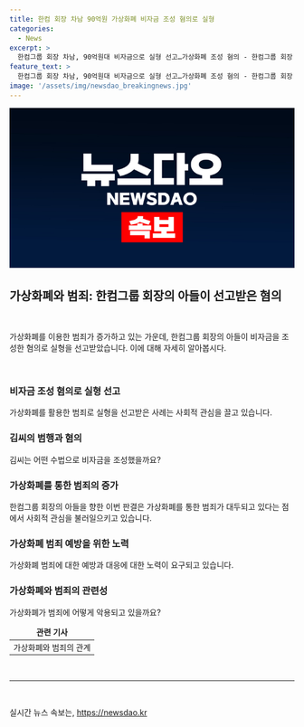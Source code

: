 ```yaml
---
title: 한컴 회장 차남 90억원 가상화폐 비자금 조성 혐의로 실형
categories:
  - News
excerpt: >
  한컴그룹 회장 차남, 90억원대 비자금으로 실형 선고…가상화폐 조성 혐의 - 한컴그룹 회장 김상철의 차남이 90억원대 비자금을 조성하고 사적으로 사용한 혐의로 실형을 선고받았습니다. 김씨는 한컴 계열사에서 아로와나토큰을 매도하고 비트코인을 전송받는 등의 방법으로 비자금을 조성한 혐의가 있습니다. 이와 관련하여 김씨에게는 징역 3년의 선고가 내려졌습니다.
feature_text: >
  한컴그룹 회장 차남, 90억원대 비자금으로 실형 선고…가상화폐 조성 혐의 - 한컴그룹 회장 김상철의 차남이 90억원대 비자금을 조성하고 사적으로 사용한 혐의로 실형을 선고받았습니다. 김씨는 한컴 계열사에서 아로와나토큰을 매도하고 비트코인을 전송받는 등의 방법으로 비자금을 조성한 혐의가 있습니다. 이와 관련하여 김씨에게는 징역 3년의 선고가 내려졌습니다.
image: '/assets/img/newsdao_breakingnews.jpg'
---
```


<p><img src="/assets/img/newsdao_breakingnews.jpg" alt="flaretime 속보" /></p>

<h2 data-ke-size="size26">가상화폐와 범죄: 한컴그룹 회장의 아들이 선고받은 혐의</h2>

<p data-ke-size="size16">&nbsp;</p>

<p>가상화폐를 이용한 범죄가 증가하고 있는 가운데, 한컴그룹 회장의 아들이 비자금을 조성한 혐의로 실형을 선고받았습니다. 이에 대해 자세히 알아봅시다.</p>

<p data-ke-size="size16">&nbsp;</p>

<h3>비자금 조성 혐의로 실형 선고</h3>

<p data-ke-size="size16">가상화폐를 활용한 범죄로 실형을 선고받은 사례는 사회적 관심을 끌고 있습니다.</p>

<h3>김씨의 범행과 혐의</h3>

<p data-ke-size="size16">김씨는 어떤 수법으로 비자금을 조성했을까요?</p>

<h3>가상화폐를 통한 범죄의 증가</h3>

<p data-ke-size="size16">한컴그룹 회장의 아들을 향한 이번 판결은 가상화폐를 통한 범죄가 대두되고 있다는 점에서 사회적 관심을 불러일으키고 있습니다.</p>

<h3>가상화폐 범죄 예방을 위한 노력</h3>

<p data-ke-size="size16">가상화폐 범죄에 대한 예방과 대응에 대한 노력이 요구되고 있습니다.</p>

<h3>가상화폐와 범죄의 관련성</h3>

<p data-ke-size="size16">가상화폐가 범죄에 어떻게 악용되고 있을까요?</p>

<table>
    <thead>
        <tr>
            <td style="text-align: center; height: 17px;"><b>관련 기사</b></td>
        </tr>
    </thead>
    <tbody>
        <tr>
            <td style="text-align: center; height: 17px;">가상화폐와 범죄의 관계</td>
        </tr>
    </tbody>
</table>

<p data-ke-size="size16">&nbsp;</p>

<hr>

<p data-ke-size="size16">&nbsp;</p>
실시간 뉴스 속보는, <a href="https://newsdao.kr" rel="dofollow">https://newsdao.kr</a>


